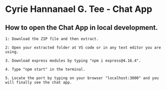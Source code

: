 # Cyrie Hannanael G. Tee - Chat App

## How to open the Chat App in local development.

    1: Download the ZIP file and then extract.

    2: Open your extracted folder at VS code or in any text editor you are using. 

    3. Download express modules by typing "npm i express@4.16.4".
    
    4. Type "npm start" in the terminal.
  
    5. Locate the port by typing on your browser "localhost:3000" and you will finally see the chat app.

